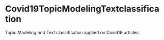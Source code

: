 # Covid19TopicModelingTextclassification
 Topic Modeling and Text classification applied  on Covid19 articles
